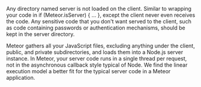 Any directory named server is not loaded on the client. Similar to wrapping your 
code in if (Meteor.isServer) { ... }, except the client never even receives the code. 
Any sensitive code that you don't want served to the client, such as code 
containing passwords or authentication mechanisms, should be kept in the server directory.

Meteor gathers all your JavaScript files, excluding anything under the client, 
public, and private subdirectories, and loads them into a Node.js server instance. 
In Meteor, your server code runs in a single thread per request, not in the 
asynchronous callback style typical of Node. We find the linear execution model 
a better fit for the typical server code in a Meteor application.